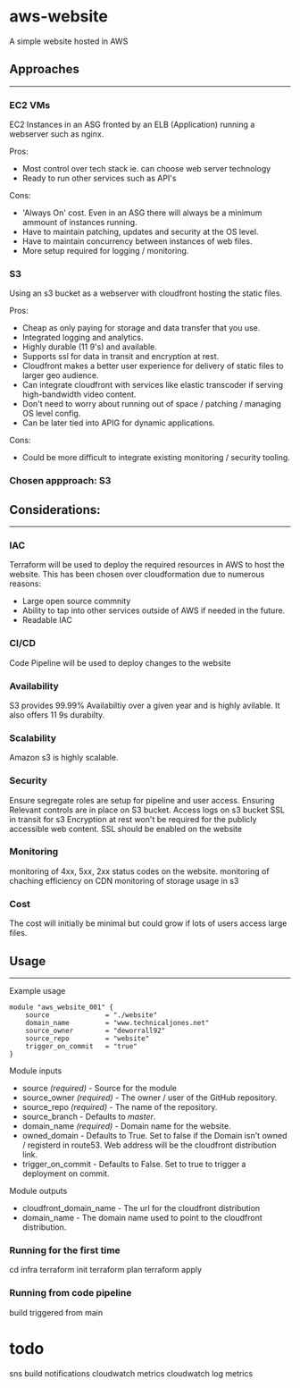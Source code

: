 # aws-website
A simple website hosted in AWS

## Approaches
-----
### **EC2 VMs**
EC2 Instances in an ASG fronted by an ELB (Application) running a webserver such as nginx.

Pros:
- Most control over tech stack ie. can choose web server technology 
- Ready to run other services such as API's

Cons:
- 'Always On' cost. Even in an ASG there will always be a minimum ammount of instances running.
- Have to maintain patching, updates and security at the OS level.
- Have to maintain concurrency between instances of web files.
- More setup required for logging / monitoring. 

### **S3**
Using an s3 bucket as a webserver with cloudfront hosting the static files.

Pros:
- Cheap as only paying for storage and data transfer that you use.
- Integrated logging and analytics.
- Highly durable (11 9's) and available.
- Supports ssl for data in transit and encryption at rest.
- Cloudfront makes a better user experience for delivery of static files to larger geo audience.
- Can integrate cloudfront with services like elastic transcoder if serving high-bandwidth video content.
- Don't need to worry about running out of space / patching / managing OS level config.
- Can be later tied into APIG for dynamic applications.

Cons:
- Could be more difficult to integrate existing monitoring / security tooling.


### **Chosen appproach: S3**

## Considerations:
-----
### IAC
Terraform will be used to deploy the required resources in AWS to host the website. This has been chosen over cloudformation due to numerous reasons:
- Large open source commnity
- Ability to tap into other services outside of AWS if needed in the future. 
- Readable IAC

### CI/CD
Code Pipeline will be used to deploy changes to the website

### Availability
S3 provides 99.99% Availabiltiy over a given year and is highly avilable. It also offers 11 9s durabilty.

### Scalability
Amazon s3 is highly scalable.

### Security
Ensure segregate roles are setup for pipeline and user access.
Ensuring Relevant controls are in place on S3 bucket.
Access logs on s3 bucket
SSL in transit for s3 
Encryption at rest won't be required for the publicly accessible web content.
SSL should be enabled on the website

### Monitoring
monitoring of 4xx, 5xx, 2xx status codes on the website. 
monitoring of chaching efficiency on CDN
monitoring of storage usage in s3


### Cost
The cost will initially be minimal but could grow if lots of users access large files.

## Usage
-----
Example usage 
```
module "aws_website_001" {
    source              = "./website"
    domain_name         = "www.technicaljones.net"
    source_owner        = "deworrall92"
    source_repo         = "website"
    trigger_on_commit   = "true"
}
```

Module inputs
- source    *(required)* - Source for the module
- source_owner *(required)* - The owner / user of the GitHub repository.
- source_repo *(required)* - The name of the repository.
- source_branch - Defaults to *master*. 
- domain_name *(required)* - Domain name for the website.
- owned_domain - Defaults to True. Set to false if the Domain isn't owned / registerd in route53. Web address will be the cloudfront distribution link.
- trigger_on_commit - Defaults to False. Set to true to trigger a deployment on commit.

Module outputs
- cloudfront_domain_name - The url for the cloudfront distribution
- domain_name - The domain name used to point to the cloudfront distribution.

### Running for the first time
cd infra
terraform init
terraform plan
terraform apply


### Running from code pipeline
build triggered from main


# todo 
sns build notifications
cloudwatch metrics
cloudwatch log metrics
